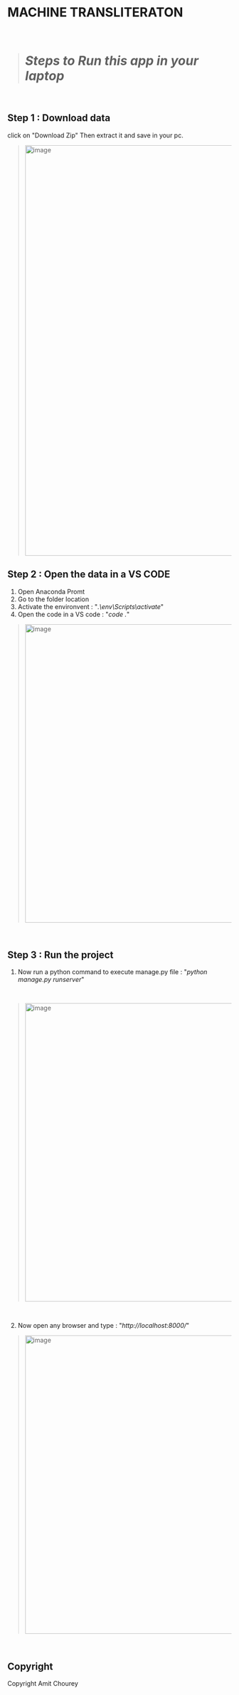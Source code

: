 # MACHINE TRANSLITERATON
<br>


> # ***Steps to Run this app in your laptop***
<Br>

## Step 1 : Download data
  
  click on "Download Zip" Then extract it and save in your pc.

> <img width="923" alt="image" src="https://user-images.githubusercontent.com/94113845/155849195-4fdaeedf-6fc3-4b21-be1a-300d120213e5.png">
  
## Step 2 : Open the data in a VS CODE
  
  1. Open Anaconda Promt
  2. Go to the folder location
  3. Activate the environvent : "*.\env\Scripts\activate*" 
  4. Open the code in a VS code : "*code .*" <br>
  
  > <img width="671" alt="image" src="https://user-images.githubusercontent.com/94113845/155850139-dbfc895f-14e4-41ce-b932-488d29b77675.png">
  <br>
  
## Step 3 : Run the project
  
  1. Now run a python command to execute manage.py file : "*python manage.py runserver*" 
  <br>
  
  > <img width="671" alt="image" src="https://user-images.githubusercontent.com/94113845/155850438-6f21154f-ecf5-49aa-993b-dfc85bf288ca.png">
  
  <br>
  
  2. Now open any browser and type : "*http://localhost:8000/*"
  
  > <img width="671" alt="image" src="https://user-images.githubusercontent.com/94113845/155853199-4f8d82f0-4a95-483a-8b4f-992da67582db.png">
  
<!--   ![image](https://user-images.githubusercontent.com/94113845/155853199-4f8d82f0-4a95-483a-8b4f-992da67582db.png) -->
   <br>
  
## Copyright

Copyright Amit Chourey
